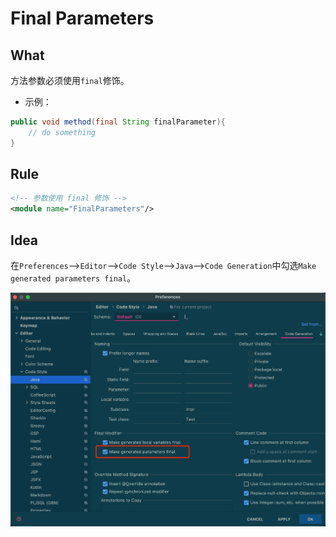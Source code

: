 # Final Parameters



## What

方法参数必须使用`final`修饰。

* 示例：

```java
public void method(final String finalParameter){
    // do something
}
```



## Rule

```xml
<!-- 参数使用 final 修饰 -->
<module name="FinalParameters"/>
```



## Idea

在`Preferences`-->`Editor`-->`Code Style`-->`Java`-->`Code Generation`中勾选`Make generated parameters final`。

![idea-final-parameters](images/idea-final-parameters.png)